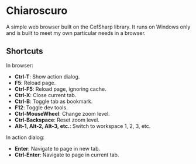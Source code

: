 # Chiaroscuro

A simple web browser built on the CefSharp library. It runs on Windows only and is built to meet my own particular needs in a browser.

## Shortcuts

In browser:

- **Ctrl-T**: Show action dialog.
- **F5**: Reload page.
- **Ctrl-F5**: Reload page, ignoring cache.
- **Ctrl-X**: Close current tab.
- **Ctrl-B**: Toggle tab as bookmark.
- **F12**: Toggle dev tools.
- **Ctrl-MouseWheel**: Change zoom level.
- **Ctrl-Backspace**: Reset zoom level.
- **Alt-1, Alt-2, Alt-3, etc.**: Switch to workspace 1, 2, 3, etc.

In action dialog:

- **Enter**: Navigate to page in new tab.
- **Ctrl-Enter**: Navigate to page in current tab.
